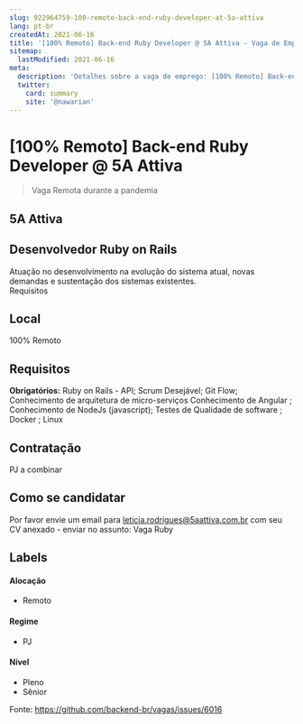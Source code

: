 ```yaml
---
slug: 922964759-100-remoto-back-end-ruby-developer-at-5a-attiva
lang: pt-br
createdAt: 2021-06-16
title: '[100% Remoto] Back-end Ruby Developer @ 5A Attiva - Vaga de Emprego'
sitemap:
  lastModified: 2021-06-16
meta:
  description: 'Detalhes sobre a vaga de emprego: [100% Remoto] Back-end Ruby Developer @ 5A Attiva'
  twitter:
    card: summary
    site: '@nawarian'
---
```


# [100% Remoto] Back-end Ruby Developer @ 5A Attiva

> Vaga Remota durante a pandemia

## 5A Attiva 

## Desenvolvedor Ruby on Rails 
Atuação no desenvolvimento na evolução do sistema atual, novas demandas e sustentação dos sistemas existentes.  
Requisitos

## Local

100% Remoto 

## Requisitos

**Obrigatórios:**
Ruby on Rails - API;  Scrum Desejável;  Git Flow; Conhecimento de arquitetura de micro-serviços
Conhecimento de Angular ; Conhecimento de NodeJs (javascript);  Testes de Qualidade de software ; Docker ; Linux

## Contratação

PJ a combinar

## Como se candidatar

Por favor envie um email para leticia.rodrigues@5aattiva.com.br  com seu CV anexado - enviar no assunto: Vaga Ruby

## Labels

#### Alocação
- Remoto

#### Regime
- PJ

#### Nível
- Pleno
- Sênior




Fonte: https://github.com/backend-br/vagas/issues/6016